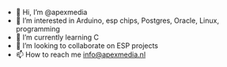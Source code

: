- 👋 Hi, I’m @apexmedia
- 👀 I’m interested in Arduino, esp chips, Postgres, Oracle, Linux, programming
- 🌱 I’m currently learning C
- 💞️ I’m looking to collaborate on ESP projects
- 📫 How to reach me info@apexmedia.nl

<!---
apexmedia/apexmedia is a ✨ special ✨ repository because its `README.md` (this file) appears on your GitHub profile.
You can click the Preview link to take a look at your changes.
--->
